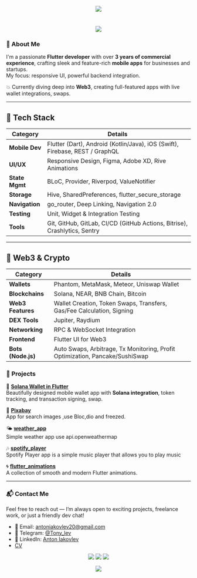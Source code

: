 <p align="center">
  <img src="https://capsule-render.vercel.app/api?type=waving&height=80&color=gradient&customColorList=2,4&animation=fadeIn&section=header"/>
</p>

<h1 align="center">
  <img src="https://readme-typing-svg.herokuapp.com/?color=00bfff&size=30&center=true&vCenter=true&width=1000&lines=Hey+there!+I'm+Anton+Yakovlev;Flutter+%26+Web3+Developer;Turning+ideas+into+apps" />
</h1>

### 🌟 About Me

I'm a passionate **Flutter developer** with over **3 years of commercial experience**, crafting sleek and feature-rich **mobile apps** for businesses and startups.  
My focus: responsive UI, powerful backend integration.

💥 Currently diving deep into **Web3**, creating full-featured apps with live wallet integrations, swaps.

---

## 🚀 Tech Stack

| **Category**       | **Details**                                                                 |
|--------------------|------------------------------------------------------------------------------|
| **Mobile Dev**     | Flutter (Dart), Android (Kotlin/Java), iOS (Swift), Firebase, REST / GraphQL |
| **UI/UX**          | Responsive Design, Figma, Adobe XD, Rive Animations                         |
| **State Mgmt**     | BLoC, Provider, Riverpod, ValueNotifier                                     |
| **Storage**        | Hive, SharedPreferences, flutter_secure_storage                             |
| **Navigation**     | go_router, Deep Linking, Navigation 2.0                                     |
| **Testing**        | Unit, Widget & Integration Testing                                          |
| **Tools**          | Git, GitHub, GitLab, CI/CD (GitHub Actions, Bitrise), Crashlytics, Sentry    |

---

## 💎 Web3 & Crypto

| **Category**       | **Details**                                                                 |
|--------------------|------------------------------------------------------------------------------|
| **Wallets**        | Phantom, MetaMask, Meteor, Uniswap Wallet                                   |
| **Blockchains**    | Solana, NEAR, BNB Chain, Bitcoin                                            |
| **Web3 Features**  | Wallet Creation, Token Swaps, Transfers, Gas/Fee Calculation, Signing       |
| **DEX Tools**      | Jupiter, Raydium                                                            |
| **Networking**     | RPC & WebSocket Integration                                                 |
| **Frontend**       | Flutter UI for Web3                                                         |
| **Bots (Node.js)** | Auto Swaps, Arbitrage, Tx Monitoring, Profit Optimization, Pancake/SushiSwap|


### 🚧 Projects

👛 [**Solana Wallet in Flutter**](https://github.com/Antonyakov/solana_wallet_web3-master)  
Beautifully designed mobile wallet app with **Solana integration**, token tracking, and transaction signing, swap.

🤖 [**Pixabay**](https://github.com/Antonyakov/pixabay)  
App for search images ,use Bloc,dio and freezed.

🌤️ [**weather_app**](https://github.com/Antonyakov/weather_app)  
Simple  weather app use api.openweathermap

🎶 [**spotify_player**](https://github.com/Antonyakov/spotify_player)  
 Spotify Player app is a simple music player that allows you to play music

 🌀 [**flutter_animations**](https://github.com/Antonyakov/flutter_animations)  
A collection of smooth and modern Flutter animations.



---

### 📬 Contact Me

Feel free to reach out — I’m always open to exciting projects, freelance work, or just a friendly dev chat!

- 💌 Email: [antoniakovlev20@gmail.com](mailto:antoniakovlev20@gmail.com)
- 💬 Telegram: [@Tony_lev](https://t.me/Tony_lev)
- 💼 LinkedIn: [Anton Iakovlev](https://www.linkedin.com/in/anton-iakovlev-838045322/)
- [CV](https://github.com/Antonyakov/Antonyakov/blob/main/Anton%20Iakovlev%20flutter.pdf)

<p align="center">
  <a href="mailto:antoniakovlev20@gmail.com"><img src="https://img.shields.io/badge/email-4CAF50?style=for-the-badge&logo=gmail&logoColor=white"/></a>
  <a href="https://t.me/Tony_lev"><img src="https://img.shields.io/badge/Telegram-26A5E4?style=for-the-badge&logo=telegram&logoColor=white" /></a>
  <a href="https://www.linkedin.com/in/anton-iakovlev-838045322/"><img src="https://img.shields.io/badge/LinkedIn-0077B5?style=for-the-badge&logo=linkedin&logoColor=white"/></a>
</p>


<p align="center">
  <img src="https://capsule-render.vercel.app/api?type=waving&height=120&color=gradient&customColorList=2,4,18&animation=fadeIn&section=footer" />
</p>


